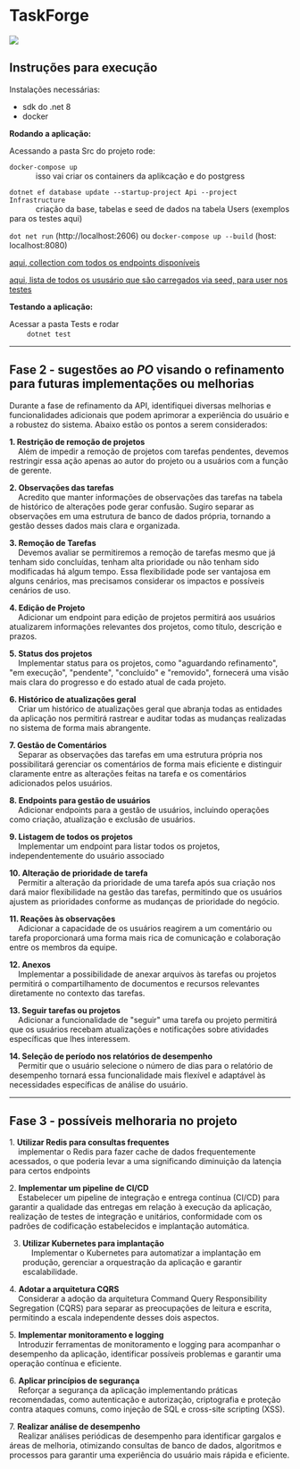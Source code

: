 # TaskForge

![](foder/assets.png)

## Instruções para execução

Instalações necessárias:

- sdk do .net 8
- docker

**Rodando a aplicação:**

Acessando a pasta Src do projeto rode:

`docker-compose up`  
            isso vai criar os containers da aplikcação e do postgress

`dotnet ef database update --startup-project Api --project Infrastructure`  
            criação da base, tabelas e seed de dados na tabela Users (exemplos para os testes aqui)

`dot net run` (http://localhost:2606) ou d`ocker-compose up --build` (host: localhost:8080)

[aqui, collection com todos os endpoints disponíveis](assets/TaskForge.postman_collection.json)

[aqui, lista de todos os ususário que são carregados via seed, para user nos testes](assets/Users.png)

**Testando a aplicação:**

Acessar a pasta Tests e rodar  
        `dotnet test`

---

## Fase 2 - sugestões ao _PO_ visando o refinamento para futuras implementações ou melhorias

Durante a fase de refinamento da API, identifiquei diversas melhorias e funcionalidades adicionais que podem aprimorar a experiência do usuário e a robustez do sistema. Abaixo estão os pontos a serem considerados:

**1\. Restrição de remoção de projetos**  
    Além de impedir a remoção de projetos com tarefas pendentes, devemos restringir essa ação apenas ao autor do projeto ou a usuários com a função de gerente.

**2\. Observações das tarefas**  
    Acredito que manter informações de observações das tarefas na tabela de histórico de alterações pode gerar confusão. Sugiro separar as observações em uma estrutura de banco de dados própria, tornando a gestão desses dados mais clara e organizada.

**3\. Remoção de Tarefas**  
    Devemos avaliar se permitiremos a remoção de tarefas mesmo que já tenham sido concluídas, tenham alta prioridade ou não tenham sido modificadas há algum tempo. Essa flexibilidade pode ser vantajosa em alguns cenários, mas precisamos considerar os impactos e possíveis cenários de uso.

**4\. Edição de Projeto**  
    Adicionar um endpoint para edição de projetos permitirá aos usuários atualizarem informações relevantes dos projetos, como título, descrição e prazos.

**5\. Status dos projetos**  
    Implementar status para os projetos, como "aguardando refinamento", "em execução", "pendente", "concluído" e "removido", fornecerá uma visão mais clara do progresso e do estado atual de cada projeto.

**6\. Histórico de atualizações geral**  
    Criar um histórico de atualizações geral que abranja todas as entidades da aplicação nos permitirá rastrear e auditar todas as mudanças realizadas no sistema de forma mais abrangente.

**7\. Gestão de Comentários**  
    Separar as observações das tarefas em uma estrutura própria nos possibilitará gerenciar os comentários de forma mais eficiente e distinguir claramente entre as alterações feitas na tarefa e os comentários adicionados pelos usuários.

**8\. Endpoints para gestão de usuários**  
    Adicionar endpoints para a gestão de usuários, incluindo operações como criação, atualização e exclusão de usuários.

**9\. Listagem de todos os projetos**  
    Implementar um endpoint para listar todos os projetos, independentemente do usuário associado

**10\. Alteração de prioridade de tarefa**  
    Permitir a alteração da prioridade de uma tarefa após sua criação nos dará maior flexibilidade na gestão das tarefas, permitindo que os usuários ajustem as prioridades conforme as mudanças de prioridade do negócio.

**11\. Reações às observações**  
    Adicionar a capacidade de os usuários reagirem a um comentário ou tarefa proporcionará uma forma mais rica de comunicação e colaboração entre os membros da equipe.

**12\. Anexos**  
    Implementar a possibilidade de anexar arquivos às tarefas ou projetos permitirá o compartilhamento de documentos e recursos relevantes diretamente no contexto das tarefas.

**13\. Seguir tarefas ou projetos**  
    Adicionar a funcionalidade de "seguir" uma tarefa ou projeto permitirá que os usuários recebam atualizações e notificações sobre atividades específicas que lhes interessem.

**14\. Seleção de período nos relatórios de desempenho**  
    Permitir que o usuário selecione o número de dias para o relatório de desempenho tornará essa funcionalidade mais flexível e adaptável às necessidades específicas de análise do usuário.

---

## Fase 3 - possíveis melhoraria no projeto

1\. **Utilizar Redis para consultas frequentes**  
    implementar o Redis para fazer cache de dados frequentemente acessados, o que poderia levar a uma significando diminuição da latençia para certos endpoints

2\. **Implementar um pipeline de CI/CD**  
    Estabelecer um pipeline de integração e entrega contínua (CI/CD) para garantir a qualidade das entregas em relação à execução da aplicação, realização de testes de integração e unitários, conformidade com os padrões de codificação estabelecidos e implantação automática.

3. **Utilizar Kubernetes para implantação**  
       Implementar o Kubernetes para automatizar a implantação em produção, gerenciar a orquestração da aplicação e garantir escalabilidade.

4\. **Adotar a arquitetura CQRS**  
    Considerar a adoção da arquitetura Command Query Responsibility Segregation (CQRS) para separar as preocupações de leitura e escrita, permitindo a escala independente desses dois aspectos.

5\. **Implementar monitoramento e logging**  
    Introduzir ferramentas de monitoramento e logging para acompanhar o desempenho da aplicação, identificar possíveis problemas e garantir uma operação contínua e eficiente.

6\. **Aplicar princípios de segurança**  
    Reforçar a segurança da aplicação implementando práticas recomendadas, como autenticação e autorização, criptografia e proteção contra ataques comuns, como injeção de SQL e cross-site scripting (XSS).

7\. **Realizar análise de desempenho**  
    Realizar análises periódicas de desempenho para identificar gargalos e áreas de melhoria, otimizando consultas de banco de dados, algoritmos e processos para garantir uma experiência do usuário mais rápida e eficiente.

